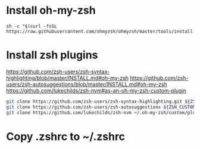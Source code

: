 # Install oh-my-zsh
```
sh -c "$(curl -fsSL https://raw.githubusercontent.com/ohmyzsh/ohmyzsh/master/tools/install.sh)"
```

# Install zsh plugins
https://github.com/zsh-users/zsh-syntax-highlighting/blob/master/INSTALL.md#oh-my-zsh
https://github.com/zsh-users/zsh-autosuggestions/blob/master/INSTALL.md#oh-my-zsh
https://github.com/lukechilds/zsh-nvm#as-an-oh-my-zsh-custom-plugin

```bash
git clone https://github.com/zsh-users/zsh-syntax-highlighting.git ${ZSH_CUSTOM:-~/.oh-my-zsh/custom}/plugins/zsh-syntax-highlighting
git clone https://github.com/zsh-users/zsh-autosuggestions ${ZSH_CUSTOM:-~/.oh-my-zsh/custom}/plugins/zsh-autosuggestions
git clone https://github.com/lukechilds/zsh-nvm ~/.oh-my-zsh/custom/plugins/zsh-nvm &&
```

# Copy .zshrc to ~/.zshrc
